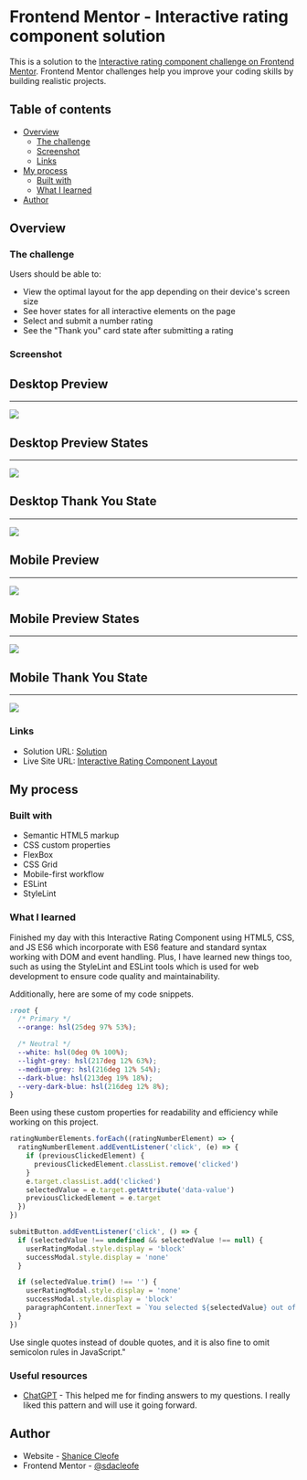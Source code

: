 # Frontend Mentor - Interactive rating component solution

This is a solution to the [Interactive rating component challenge on Frontend Mentor](https://www.frontendmentor.io/challenges/interactive-rating-component-koxpeBUmI). Frontend Mentor challenges help you improve your coding skills by building realistic projects.

## Table of contents

- [Overview](#overview)
  - [The challenge](#the-challenge)
  - [Screenshot](#screenshot)
  - [Links](#links)
- [My process](#my-process)
  - [Built with](#built-with)
  - [What I learned](#what-i-learned)
- [Author](#author)

## Overview

### The challenge

Users should be able to:

- View the optimal layout for the app depending on their device's screen size
- See hover states for all interactive elements on the page
- Select and submit a number rating
- See the "Thank you" card state after submitting a rating

### Screenshot

## Desktop Preview

---

![](./design/desktop-preview-f.png)

## Desktop Preview States

---

![](./design/active-states-f.png)

## Desktop Thank You State

---

![](./design/desktop-thank-you-state-f.png)

## Mobile Preview

---

![](./design/mobile-preview-f.png)

## Mobile Preview States

---

![](./design/mobile-active-states-f.png)

## Mobile Thank You State

---

![](./design/mobile-thank-you-state-f.png)

### Links

- Solution URL: [Solution](https://www.frontendmentor.io/solutions/interactive-rating-component-Kp7Qzt2OEL)
- Live Site URL: [Interactive Rating Component Layout](https://sdacleofe.github.io/interactive-rating-component-main/)

## My process

### Built with

- Semantic HTML5 markup
- CSS custom properties
- FlexBox
- CSS Grid
- Mobile-first workflow
- ESLint
- StyleLint

### What I learned

Finished my day with this Interactive Rating Component using HTML5, CSS, and JS ES6 which incorporate with ES6 feature and standard syntax working with DOM and event handling. Plus, I have learned new things too, such as using the StyleLint and ESLint tools which is used for web development to ensure code quality and maintainability.

Additionally, here are some of my code snippets.

```css
:root {
  /* Primary */
  --orange: hsl(25deg 97% 53%);

  /* Neutral */
  --white: hsl(0deg 0% 100%);
  --light-grey: hsl(217deg 12% 63%);
  --medium-grey: hsl(216deg 12% 54%);
  --dark-blue: hsl(213deg 19% 18%);
  --very-dark-blue: hsl(216deg 12% 8%);
}
```

Been using these custom properties for readability and efficiency while working on this project.

```js
ratingNumberElements.forEach((ratingNumberElement) => {
  ratingNumberElement.addEventListener('click', (e) => {
    if (previousClickedElement) {
      previousClickedElement.classList.remove('clicked')
    }
    e.target.classList.add('clicked')
    selectedValue = e.target.getAttribute('data-value')
    previousClickedElement = e.target
  })
})

submitButton.addEventListener('click', () => {
  if (selectedValue !== undefined && selectedValue !== null) {
    userRatingModal.style.display = 'block'
    successModal.style.display = 'none'
  }

  if (selectedValue.trim() !== '') {
    userRatingModal.style.display = 'none'
    successModal.style.display = 'block'
    paragraphContent.innerText = `You selected ${selectedValue} out of 5`
  }
})
```

Use single quotes instead of double quotes, and it is also fine to omit semicolon rules in JavaScript."

### Useful resources

- [ChatGPT](https://chat.openai.com/) - This helped me for finding answers to my questions. I really liked this pattern and will use it going forward.

## Author

- Website - [Shanice Cleofe](https://github.com/sdacleofe/about-me)
- Frontend Mentor - [@sdacleofe](https://www.frontendmentor.io/profile/sdacleofe)
